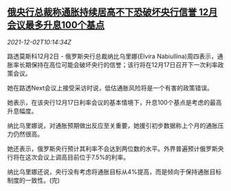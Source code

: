 <!--1638441062000-->
[俄央行总裁称通胀持续居高不下恐破坏央行信誉 12月会议最多升息100个基点](https://cn.reuters.com/article/ru-cen-head-inflation-rate-1202-idCNKBS2IH0UW)
------

<div><i>2021-12-02T10:14:34Z</i></div><p>路透莫斯科12月2日 - 俄罗斯央行总裁纳比乌里娜(Elvira Nabiullina)周四表示，通胀率长期保持在高位可能会破坏央行的信誉；该行将在12月17日召开下一次利率政策会议。</p><p>她在路透Next会议上接受采访时说，低估通胀风险将是一个有害的政策错误。</p><p>她表示，在该央行12月17日利率会议的基本情境下，升息100个基点是考虑的最高升息幅度。</p><p>纳比乌里娜说，对通胀预期做出反应至关重要，她援引初步数据称上个月的通胀压力仍然很高。</p><p>她还表示，俄罗斯央行预计其利率不会达到两位数的水平。外界普遍预计俄罗斯央行将在这次会议上调高目前位于7.5%的利率。</p><p>纳比乌里娜还说，央行没有考虑将通胀目标从4%提高，而是倾向于保持通胀目标制度的一致性。(完)</p>
